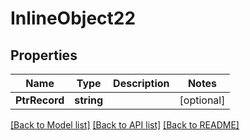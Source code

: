 # InlineObject22

## Properties
Name | Type | Description | Notes
------------ | ------------- | ------------- | -------------
**PtrRecord** | **string** |  | [optional] 

[[Back to Model list]](../README.md#documentation-for-models) [[Back to API list]](../README.md#documentation-for-api-endpoints) [[Back to README]](../README.md)


